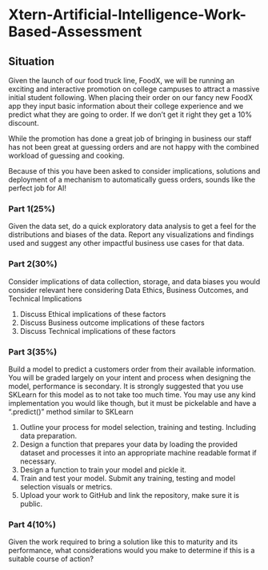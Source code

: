 # Xtern-Artificial-Intelligence-Work-Based-Assessment

## Situation

Given the launch of our food truck line, FoodX, we will be running an exciting and interactive promotion on college campuses to attract a massive initial student following.  When placing their order on our fancy new FoodX app they input basic information about their college experience and we predict what they are going to order.  If we don’t get it right they get a 10% discount.

While the promotion has done a great job of bringing in business our staff has not been great at guessing orders and are not happy with the combined workload of guessing and cooking.

Because of this you have been asked to consider implications, solutions and deployment of a mechanism to automatically guess orders, sounds like the perfect job for AI!

### Part 1(25%)  
Given the data set, do a quick exploratory data analysis to get a feel for the distributions and biases of the data.  Report any visualizations and findings used and suggest any other impactful business use cases for that data.

### Part 2(30%)
Consider implications of data collection, storage, and data biases you would consider relevant here considering Data Ethics, Business Outcomes, and Technical Implications
  1. Discuss Ethical implications of these factors
  2. Discuss Business outcome implications of these factors
  3. Discuss Technical implications of these factors

### Part 3(35%)
Build a model to predict a customers order from their available information.  You will be graded largely on your intent and process when designing the model, performance is secondary. It is strongly suggested that you use SKLearn for this model as to not take too much time.  You may use any kind implementation you would like though, but it must be pickelable and have a “.predict()” method similar to SKLearn
  1. Outline your process for model selection, training and testing. Including data preparation.
  2. Design a function that prepares your data by loading the provided dataset and processes it into an appropriate machine readable format if necessary.
  3. Design a function to train your model and pickle it.
  4. Train and test your model.  Submit any training, testing and model selection visuals or metrics.
  5. Upload your work to GitHub and link the repository, make sure it is public.

### Part 4(10%)
Given the work required to bring a solution like this to maturity and its performance, what considerations would you make to determine if this is a suitable course of action?
